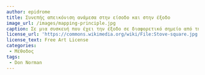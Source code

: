```yaml
---
author: epidrome
title: Συνεπής απεικόνιση ανάμεσα στην είσοδο και στην έξοδο 
image_url: /images/mapping-principle.jpg
caption: Σε μια συσκευή που έχει την έξοδο σε διαφορετικό σημείο από την είσοδο του χρήστη θα πρέπει να υπάρχει μια συνεπής απεικόνιση ανάμεσα στην είσοδο και στην έξοδο, όπως στην περίπτωση των εστιών μιας κουζίνας μαγειρέματος.
license_url: 'https://commons.wikimedia.org/wiki/File:Stove-square.jpg'
license_text: Free Art License 
categories:
 - Μέθοδος
tags:
 - Don Norman
---
```

